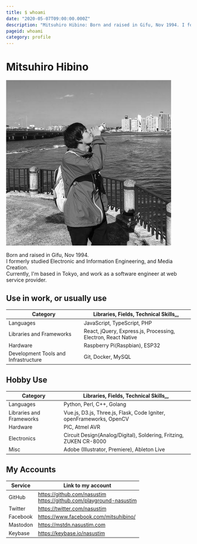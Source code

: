 ```yaml
---
title: $ whoami
date: "2020-05-07T09:00:00.000Z"
description: "Mitsuhiro Hibino: Born and raised in Gifu, Nov 1994. I formerly studied Electronic and Information Engineering, and Media Creation. Currently, based in Tokyo, and work as a software engineer at web service provider."
pageid: whoami
category: profile
---
```


# Mitsuhiro Hibino

![](./2018-11.jpg)

Born and raised in Gifu, Nov 1994.  
I formerly studied Electronic and Information Engineering, and Media Creation.  
Currently, I'm based in Tokyo, and work as a software engineer at web service provider.

## Use in work, or usually use

| Category | Libraries, Fields, Technical Skills,,, |
| --- | --- |
| Languages | JavaScript, TypeScript, PHP |
| Libraries and Frameworks | React, jQuery, Express.js, Processing, Electron, React Native |
| Hardware | Raspberry Pi(Raspbian), ESP32 |
| Development Tools and Infrastructure | Git, Docker, MySQL |

## Hobby Use

| Category | Libraries, Fields, Technical Skills,,, |
| --- | --- |
| Languages | Python, Perl, C++, Golang |
| Libraries and Frameworks | Vue.js, D3.js, Three.js, Flask, Code Igniter, openFrameworks, OpenCV |
| Hardware | PIC, Atmel AVR |
| Electronics | Circuit Design(Analog/Digital), Soldering, Fritzing, ZUKEN CR-8000  |
| Misc | Adobe (Illustrator, Premiere), Ableton Live |

## My Accounts

| Service | Link to my account |
| --- | --- |
| GitHub | https://github.com/nasustim<br>https://github.com/playground-nasustim |
| Twitter | https://twitter.com/nasustim |
| Facebook | https://www.facebook.com/mitsuhibino/ |
| Mastodon | https://mstdn.nasustim.com |
| Keybase | https://keybase.io/nasustim |